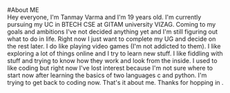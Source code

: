 #About ME\
Hey everyone, I'm Tanmay Varma and I'm 19 years old. I'm currently pursuing my UC in BTECH CSE at GITAM university VIZAG. Coming to my goals and ambitions I've not decided anything yet and I'm still figuring out what to do in life. Right now I just want to complete my UG and decide on the rest later. I do like playing video games (I'm not addicted to them). I like exploring a lot of things online and I try to learn new stuff. I like fiddling with stuff and trying to know how they work and look from the inside. I used to like coding but right now I've lost interest because I'm not sure where to start now after learning the basics of two languages c and python. I'm trying to get back to coding now. That's it about me. Thanks for hopping in .
